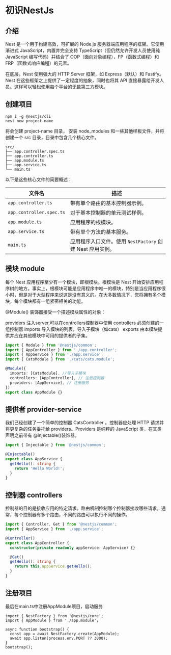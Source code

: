 # 初识NestJs

## 介绍
Nest 是一个用于构建高效，可扩展的 Node.js 服务器端应用程序的框架。它使用渐进式 JavaScript，内置并完全支持 TypeScript（但仍然允许开发人员使用纯 JavaScript 编写代码）并结合了 OOP（面向对象编程），FP（函数式编程）和 FRP（函数式响应编程）的元素。

在底层，Nest 使用强大的 HTTP Server 框架，如 Express（默认）和 Fastify。Nest 在这些框架之上提供了一定程度的抽象，同时也将其 API 直接暴露给开发人员。这样可以轻松使用每个平台的无数第三方模块。

## 创建项目

```
npm i -g @nestjs/cli
nest new project-name
```

将会创建 project-name 目录， 安装 node_modules 和一些其他样板文件，并将创建一个 src 目录，目录中包含几个核心文件。

```text
src/
├── app.controller.spec.ts
├── app.controller.ts
├── app.module.ts
├── app.service.ts
└── main.ts
```

以下是这些核心文件的简要概述：

| 文件名                    | 描述                                                         |
|-------------------------|------------------------------------------------------------|
| `app.controller.ts`      | 带有单个路由的基本控制器示例。                               |
| `app.controller.spec.ts` | 对于基本控制器的单元测试样例。                               |
| `app.module.ts`          | 应用程序的根模块。                                           |
| `app.service.ts`         | 带有单个方法的基本服务。                                     |
| `main.ts`                | 应用程序入口文件。使用 `NestFactory` 创建 Nest 应用实例。     |

## 模块 module

每个 Nest 应用程序至少有一个模块，即根模块。根模块是 Nest 开始安排应用程序树的地方。事实上，根模块可能是应用程序中唯一的模块，特别是当应用程序很小时，但是对于大型程序来说这是没有意义的。在大多数情况下，您将拥有多个模块，每个模块都有一组紧密相关的功能。

@Module() 装饰器接受一个描述模块属性的对象：

providers	注入server,可以在controllers控制器中使用
controllers	必须创建的一组控制器
imports	导入模块的列表，导入子模块（如cats）
exports	由本模块提供并应在其他模块中可用的提供者的子集。

```app.module.ts
import { Module } from '@nestjs/common';
import { AppController } from './app.controller';
import { AppService } from './app.service';
import { CatsModule } from './cats/cats.module';

@Module({
  imports: [CatsModule], //导入子模块
  controllers: [AppController], // 注册控制器
  providers: [AppService], // 注册服务
})
export class AppModule {}
```

## 提供者 provider-service

我们已经创建了一个简单的控制器 CatsController 。控制器应处理 HTTP 请求并将更复杂的任务委托给 providers。Providers 是纯粹的 JavaScript 类，在其类声明之前带有 @Injectable()装饰器。

```app.server.ts
import { Injectable } from '@nestjs/common';

@Injectable()
export class AppService {
  getHello(): string {
    return 'Hello World!';
  }
}

```


## 控制器 controllers

控制器的目的是接收应用的特定请求。路由机制控制哪个控制器接收哪些请求。通常，每个控制器有多个路由，不同的路由可以执行不同的操作。

```app.controller.ts
import { Controller, Get } from '@nestjs/common';
import { AppService } from './app.service';

@Controller()
export class AppController {
  constructor(private readonly appService: AppService) {}

  @Get()
  getHello(): string {
    return this.appService.getHello();
  }
}
```

## 注册项目

最后在main.ts中注册AppModule项目，启动服务

```
import { NestFactory } from '@nestjs/core';
import { AppModule } from './app.module';

async function bootstrap() {
  const app = await NestFactory.create(AppModule);
  await app.listen(process.env.PORT ?? 3000);
}
bootstrap();
```